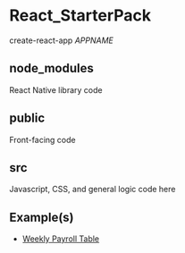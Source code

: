 # React_StarterPack
create-react-app *APPNAME*

## node_modules
React Native library code
## public
Front-facing code
## src
Javascript, CSS, and general logic code here

## Example(s)
* [Weekly Payroll Table](https://github.com/JackFlexington/python_project_showcase/tree/master/react_ui)
